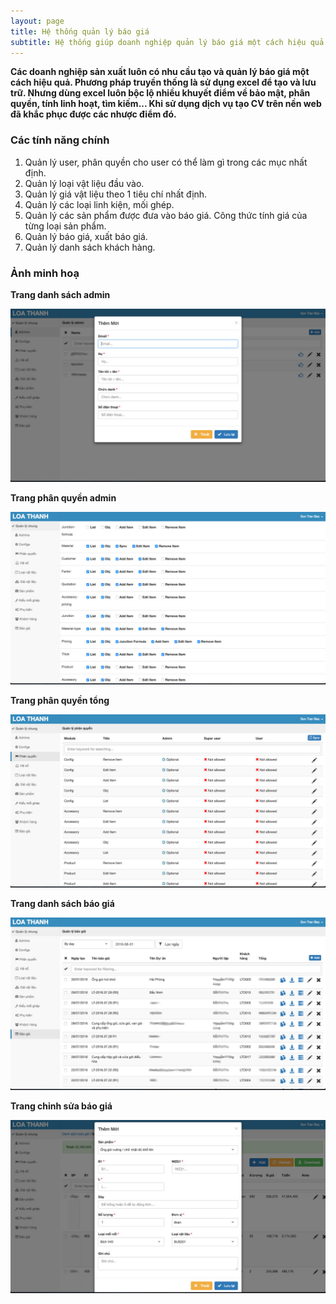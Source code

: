 ```yaml
---
layout: page
title: Hệ thống quản lý báo giá
subtitle: Hệ thống giúp doanh nghiệp quản lý báo giá một cách hiệu quả. Từ việc quản lý đầu vào sản phẩm, các phụ kiện, điều kiện, công thức tính giá... cho đến việc xuất ra một bản báo giá đúng chuẩn và chuyên nghiệp.
---
```


**Các doanh nghiệp sản xuất luôn có nhu cầu tạo và quản lý báo giá một cách hiệu quả. Phương pháp truyền thống là sử dụng excel để tạo và lưu trữ. Nhưng dùng excel luôn bộc lộ nhiều khuyết điểm về bảo mật, phân quyền, tính linh hoạt, tìm kiếm... Khi sử dụng dịch vụ tạo CV trên nền web đã khắc phục được các nhược điểm đó.**

### Các tính năng chính

1. Quản lý user, phân quyền cho user có thể làm gì trong các mục nhất định.
2. Quản lý loại vật liệu đầu vào.
3. Quản lý giá vật liệu theo 1 tiêu chí nhất định.
4. Quản lý các loại linh kiện, mối ghép.
5. Quản lý các sản phẩm được đưa vào báo giá. Công thức tính giá của từng loại sản phẩm.
6. Quản lý báo giá, xuất báo giá.
7. Quản lý danh sách khách hàng.

### Ảnh minh hoạ

**Trang danh sách admin**

![Hệ thống quản lý báo giá - trang chủ](/img/pages/quotation/danh-sach-admin.jpg)

**Trang phân quyền admin**

![Hệ thống quản lý báo giá - trang chủ](/img/pages/quotation/phan-quyen-admin.jpg)

**Trang phân quyền tổng**

![Hệ thống quản lý báo giá - trang chủ](/img/pages/quotation/phan-quyen-tong.jpg)

**Trang danh sách báo giá**

![Hệ thống quản lý báo giá - trang chủ](/img/pages/quotation/danh-sach-bao-gia.jpg)

**Trang chỉnh sửa báo giá**

![Hệ thống quản lý báo giá - trang chủ](/img/pages/quotation/chinh-sua-bao-gia.jpg)